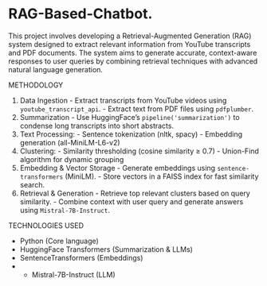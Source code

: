 # RAG-Based-Chatbot.
This project involves developing a Retrieval-Augmented Generation (RAG) system designed to extract relevant information from YouTube transcripts and PDF documents. The system aims to generate accurate, context-aware responses to user queries by combining retrieval techniques with advanced natural language generation.

METHODOLOGY
1. Data Ingestion - Extract transcripts from YouTube videos using `youtube_transcript_api`. - Extract text from PDF files using `pdfplumber`.
2. Summarization - Use HuggingFace’s `pipeline('summarization')` to condense long transcripts into short abstracts.
3. Text Processing: - Sentence tokenization (nltk, spacy) - Embedding generation (all-MiniLM-L6-v2)
4. Clustering: - Similarity thresholding (cosine similarity ≥ 0.7) - Union-Find algorithm for dynamic grouping
5. Embedding & Vector Storage - Generate embeddings using `sentence-transformers` (MiniLM). - Store vectors in a FAISS index for fast similarity search.
6.  Retrieval & Generation - Retrieve top relevant clusters based on query similarity. - Combine context with user query and generate answers using `Mistral-7B-Instruct`. 

TECHNOLOGIES USED
- Python (Core language)
-  HuggingFace Transformers (Summarization & LLMs)
- SentenceTransformers (Embeddings)
- - Mistral-7B-Instruct (LLM) 

